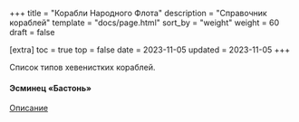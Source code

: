 +++
title = "Корабли Народного Флота"
description = "Справочник кораблей"
template = "docs/page.html"
sort_by = "weight"
weight = 60
draft = false

[extra]
toc = true
top = false
date = 2023-11-05
updated = 2023-11-05
+++

Список типов хевенистких кораблей.

#### Эсминец «Бастонь»

<a href="../bastogne.pdf">Описание</a>